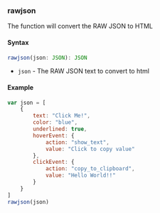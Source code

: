 ### rawjson
The function will convert the RAW JSON to HTML
#### Syntax
```typescript
rawjson(json: JSON): JSON
```

- `json` - The RAW JSON text to convert to html
#### Example
```js
var json = [
    {
        text: "Click Me!",
        color: "blue",
        underlined: true,
        hoverEvent: {
            action: "show_text",
            value: "Click to copy value"
        },
        clickEvent: {
            action: "copy_to_clipboard",
            value: "Hello World!!"
        }
    }
]
rawjson(json)
```